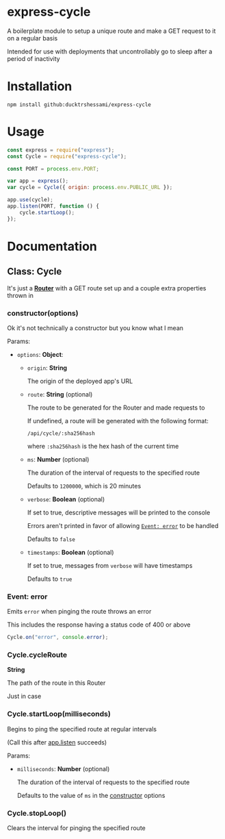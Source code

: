 # express-cycle

A boilerplate module to setup a unique route and make a GET request to it on a regular basis

Intended for use with deployments that uncontrollably go to sleep after a period of inactivity

# Installation

```
npm install github:ducktrshessami/express-cycle
```

# Usage

```js
const express = require("express");
const Cycle = require("express-cycle");

const PORT = process.env.PORT;

var app = express();
var cycle = Cycle({ origin: process.env.PUBLIC_URL });

app.use(cycle);
app.listen(PORT, function () {
    cycle.startLoop();
});
```

# Documentation

## Class: Cycle

It's just a [**Router**](https://expressjs.com/en/4x/api.html#router) with a GET route set up and a couple extra properties thrown in

### constructor(options)

Ok it's not technically a constructor but you know what I mean

Params:
- `options`: **Object**:
    - `origin`: **String**

        The origin of the deployed app's URL

    - `route`: **String** (optional)

        The route to be generated for the Router and made requests to
        
        If undefined, a route will be generated with the following format:

        ```
        /api/cycle/:sha256hash
        ```

        where `:sha256hash` is the hex hash of the current time

    - `ms`: **Number** (optional)

        The duration of the interval of requests to the specified route

        Defaults to `1200000`, which is 20 minutes

    - `verbose`: **Boolean** (optional)

        If set to true, descriptive messages will be printed to the console

        Errors aren't printed in favor of allowing [`Event: error`](#event-error) to be handled

        Defaults to `false`

    - `timestamps`: **Boolean** (optional)

        If set to true, messages from `verbose` will have timestamps

        Defaults to `true`

### Event: error

Emits `error` when pinging the route throws an error

This includes the response having a status code of 400 or above

```js
Cycle.on("error", console.error);
```

### Cycle.cycleRoute

**String**

The path of the route in this Router

Just in case

### Cycle.startLoop(milliseconds)

Begins to ping the specified route at regular intervals

(Call this after [app.listen](https://expressjs.com/en/4x/api.html#app.listen) succeeds)

Params:
- `milliseconds`: **Number** (optional)

    The duration of the interval of requests to the specified route

    Defaults to the value of `ms` in the [constructor]() options

### Cycle.stopLoop()

Clears the interval for pinging the specified route
